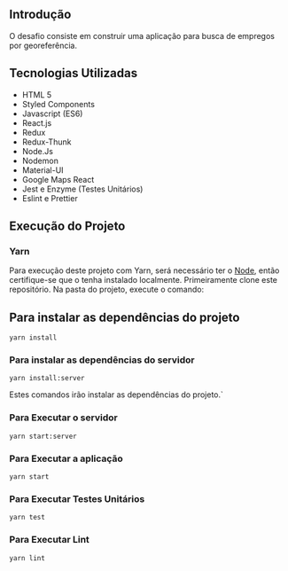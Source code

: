 ## Introdução
O desafio consiste em construir uma aplicação para busca de empregos por georeferência.

## Tecnologias Utilizadas

- HTML 5
- Styled Components
- Javascript (ES6)
- React.js
- Redux
- Redux-Thunk
- Node.Js
- Nodemon
- Material-UI
- Google Maps React
- Jest e Enzyme (Testes Unitários)
- Eslint e Prettier

## Execução do Projeto

### Yarn
Para execução deste projeto com Yarn, será necessário ter o [Node](https://nodejs.org),
então certifique-se que o tenha instalado localmente. Primeiramente clone este repositório.
Na pasta do projeto, execute o comando:

## Para instalar as dependências do projeto
```
yarn install
```

### Para instalar as dependências do servidor
```
yarn install:server
```

Estes comandos irão instalar as dependências do projeto.`

### Para Executar o servidor

```
yarn start:server
```

### Para Executar a aplicação

```
yarn start
```

### Para Executar Testes Unitários
```
yarn test
```

### Para Executar Lint

```
yarn lint
```
